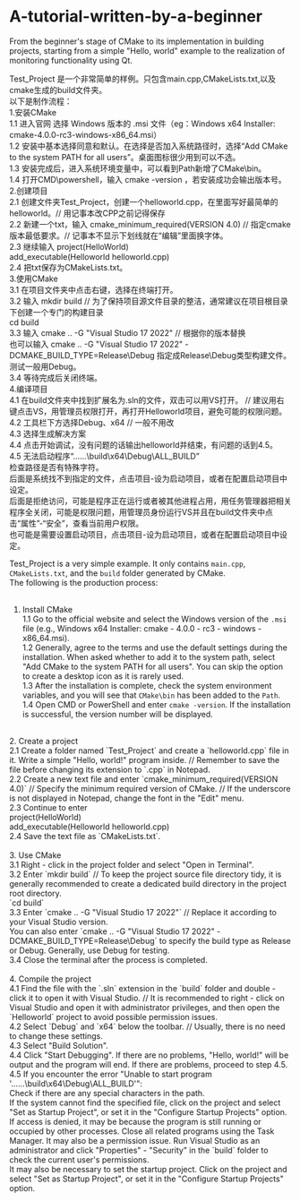 # A-tutorial-written-by-a-beginner
From the beginner's stage of CMake to its implementation in building projects, starting from a simple "Hello, world" example to the realization of monitoring functionality using Qt.

Test_Project 是一个非常简单的样例。只包含main.cpp,CMakeLists.txt,以及cmake生成的build文件夹。<br>
以下是制作流程：<br>
  1.安装CMake<br>
    1.1 进入官网 选择 Windows 版本的 .msi 文件（eg：Windows x64 Installer:	cmake-4.0.0-rc3-windows-x86_64.msi）<br>
    1.2 安装中基本选择同意和默认。在选择是否加入系统路径时，选择“Add CMake to the system PATH for all users”。桌面图标很少用到可以不选。<br>
    1.3 安装完成后，进入系统环境变量中，可以看到Path新增了CMake\bin。<br>
    1.4 打开CMD\powershell，输入 cmake -version ，若安装成功会输出版本号。<br>
  2.创建项目<br>
    2.1 创建文件夹Test_Project，创建一个helloworld.cpp，在里面写好最简单的helloworld。// 用记事本改CPP之前记得保存<br>
    2.2 新建一个txt，输入 cmake_minimum_required(VERSION 4.0) // 指定cmake版本最低要求。// 记事本不显示下划线就在“编辑”里面换字体。<br>
    2.3 继续输入 project(HelloWorld)<br>
                add_executable(Helloworld helloworld.cpp)<br>
    2.4 把txt保存为CMakeLists.txt。<br>
  3.使用CMake<br>
    3.1 在项目文件夹中点击右键，选择在终端打开。<br>
    3.2 输入 mkdir build   // 为了保持项目源文件目录的整洁，通常建议在项目根目录下创建一个专门的构建目录<br>
             cd build      <br>
    3.3 输入 cmake .. -G "Visual Studio 17 2022" // 根据你的版本替换<br>
        也可以输入 cmake .. -G "Visual Studio 17 2022" -DCMAKE_BUILD_TYPE=Release\Debug 指定成Release\Debug类型构建文件。测试一般用Debug。<br>
    3.4 等待完成后关闭终端。 <br>
  4.编译项目<br>
    4.1 在build文件夹中找到扩展名为.sln的文件，双击可以用VS打开。 // 建议用右键点击VS，用管理员权限打开，再打开Helloworld项目，避免可能的权限问题。<br>
    4.2 工具栏下方选择Debug、x64 // 一般不用改<br>
    4.3 选择生成解决方案<br>
    4.4 点击开始调试，没有问题的话输出helloworld并结束，有问题的话到4.5。<br>
    4.5 无法启动程序“......\build\x64\Debug\ALL_BUILD”   <br>
        检查路径是否有特殊字符。<br>
        后面是系统找不到指定的文件，点击项目-设为启动项目，或者在配置启动项目中设定。<br>
        后面是拒绝访问，可能是程序正在运行或者被其他进程占用，用任务管理器把相关程序全关闭，可能是权限问题，用管理员身份运行VS并且在build文件夹中点击“属性”-“安全”，查看当前用户权限。<br>
                      也可能是需要设置启动项目，点击项目-设为启动项目，或者在配置启动项目中设定。<br>
    

Test_Project is a very simple example. It only contains `main.cpp`, `CMakeLists.txt`, and the `build` folder generated by CMake.<br>
The following is the production process:<br>
<br>
1. Install CMake<br>
    1.1 Go to the official website and select the Windows version of the `.msi` file (e.g., Windows x64 Installer: cmake - 4.0.0 - rc3 - windows - x86_64.msi).<br>
    1.2 Generally, agree to the terms and use the default settings during the installation. When asked whether to add it to the system path, select "Add CMake to the system PATH for all users". You can skip the option to create a desktop icon as it is rarely used.<br>
    1.3 After the installation is complete, check the system environment variables, and you will see that `CMake\bin` has been added to the `Path`.<br>
    1.4 Open CMD or PowerShell and enter `cmake -version`. If the installation is successful, the version number will be displayed.<br>
<br>
2. Create a project<br>
    2.1 Create a folder named `Test_Project` and create a `helloworld.cpp` file in it. Write a simple "Hello, world!" program inside. // Remember to save the file before changing its extension to `.cpp` in Notepad.<br>
    2.2 Create a new text file and enter `cmake_minimum_required(VERSION 4.0)` // Specify the minimum required version of CMake. // If the underscore is not displayed in Notepad, change the font in the "Edit" menu.<br>
    2.3 Continue to enter<br>
          project(HelloWorld)<br>
          add_executable(Helloworld helloworld.cpp)<br>
    2.4 Save the text file as `CMakeLists.txt`.<br>
<br>
3. Use CMake<br>
    3.1 Right - click in the project folder and select "Open in Terminal".<br>
    3.2 Enter `mkdir build` // To keep the project source file directory tidy, it is generally recommended to create a dedicated build directory in the project root directory.<br>
             `cd build`<br>
    3.3 Enter `cmake .. -G "Visual Studio 17 2022"` // Replace it according to your Visual Studio version.<br>
        You can also enter `cmake .. -G "Visual Studio 17 2022" -DCMAKE_BUILD_TYPE=Release\Debug` to specify the build type as Release or Debug. Generally, use Debug for testing.<br>
    3.4 Close the terminal after the process is completed.<br>
<br>
4. Compile the project<br>
    4.1 Find the file with the `.sln` extension in the `build` folder and double - click it to open it with Visual Studio. // It is recommended to right - click on Visual Studio and open it with administrator privileges, and then open the `Helloworld` project to avoid possible permission issues.<br>
    4.2 Select `Debug` and `x64` below the toolbar. // Usually, there is no need to change these settings.<br>
    4.3 Select "Build Solution".<br>
    4.4 Click "Start Debugging". If there are no problems, "Hello, world!" will be output and the program will end. If there are problems, proceed to step 4.5.<br>
    4.5 If you encounter the error "Unable to start program '......\build\x64\Debug\ALL_BUILD'":<br>
        Check if there are any special characters in the path.<br>
        If the system cannot find the specified file, click on the project and select "Set as Startup Project", or set it in the "Configure Startup Projects" option.<br>
        If access is denied, it may be because the program is still running or occupied by other processes. Close all related programs using the Task Manager. It may also be a permission issue. Run Visual Studio as an administrator and click "Properties" - "Security" in the `build` folder to check the current user's permissions.<br>
       It may also be necessary to set the startup project. Click on the project and select "Set as Startup Project", or set it in the "Configure Startup Projects" option. <br>
